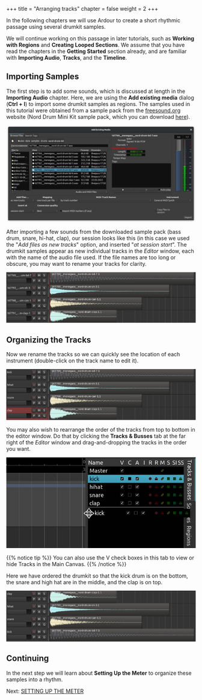 +++
title = "Arranging tracks"
chapter = false
weight = 2
+++

In the following chapters we will use Ardour to create a short rhythmic passage
using several drumkit samples.

We will continue working on this passage in later tutorials, such as **Working
with Regions** and **Creating Looped Sections**. We assume that you have read
the chapters in the **Getting Started** section already, and are familiar with
**Importing Audio**, **Tracks**, and the **Timeline**.

## Importing Samples

The first step is to add some sounds, which is discussed at length in the
**Importing Audio** chapter. Here, we are using the **Add existing media**
dialog (**Ctrl + I**) to import some drumkit samples as regions. The samples
used in this tutorial were obtained from a sample pack from the
[freesound.org](http://www.freesound.org/) website (Nord Drum Mini Kit sample
pack, which you can download
[here](https://freesound.org/people/menegass/packs/10430/)).

![FS1](en/ardour7-freesound-1.png) 

After importing a few sounds from the downloaded sample pack (bass drum, snare,
hi-hat, clap), our session looks like this (in this case we used the "*Add files
as new tracks*" option, and inserted "*at session start*". The drumkit samples
appear as new individual tracks in the _Editor_ window, each with the name of the
audio file used. If the file names are too long or obscure, you may want to
rename your tracks for clarity.

![FS2](en/ardour7-freesound-2.png) 

## Organizing the Tracks

Now we rename the tracks so we can quickly see the location of each instrument
(double-click on the track name to edit it).

![FS3](en/ardour7-freesound-3.png) 

You may also wish to rearrange the order of the tracks from top to bottom in the
editor window. Do that by clicking the **Tracks & Busses** tab at the far right
of the _Editor_ window and drag-and-dropping the tracks in the order you want.

![FS4](en/ardour7-freesound-4.png) 

{{% notice tip %}}
You can also use the V check boxes in this tab to view or hide
Tracks in the Main Canvas.
{{% /notice %}}

Here we have ordered the drumkit so that the kick drum is on the bottom, the
snare and high hat are in the middle, and the clap is on top.  

![FS6](en/ardour7-freesound-5.png) 

## Continuing

In the next step we will learn about **Setting Up the Meter** to organize these
samples into a rhythm.

Next: [SETTING UP THE METER](../setting-up-the-meter)
